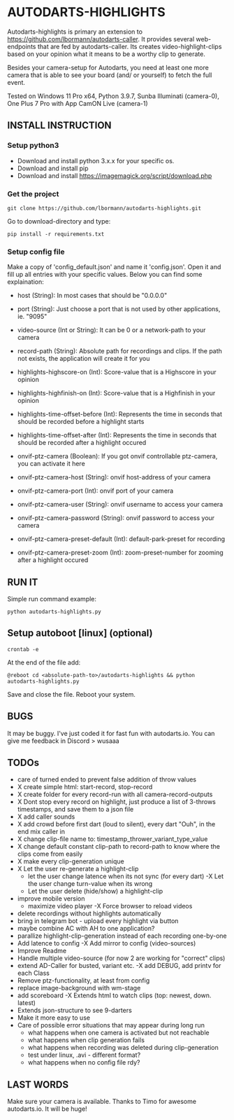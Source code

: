 # AUTODARTS-HIGHLIGHTS

Autodarts-highlights is primary an extension to https://github.com/lbormann/autodarts-caller.
It provides several web-endpoints that are fed by autodarts-caller. Its creates video-highlight-clips based on your opinion what it means to be a worthy clip to generate. 

Besides your camera-setup for Autodarts, you need at least one more camera that is able to see your board (and/ or yourself) to fetch the full event. 

Tested on Windows 11 Pro x64, Python 3.9.7, Sunba Illuminati (camera-0), One Plus 7 Pro with App CamON Live (camera-1)


## INSTALL INSTRUCTION


### Setup python3

- Download and install python 3.x.x for your specific os.
- Download and install pip
- Download and install https://imagemagick.org/script/download.php


### Get the project

    git clone https://github.com/lbormann/autodarts-highlights.git

Go to download-directory and type:

    pip install -r requirements.txt


### Setup config file

Make a copy of 'config_default.json' and name it 'config.json'. Open it and fill up all entries with your specific values. Below you can find some explaination:

- host (String): In most cases that should be "0.0.0.0"
- port (String): Just choose a port that is not used by other applications, ie. "9095"
- video-source (Int or String): It can be 0 or a network-path to your camera

- record-path (String): Absolute path for recordings and clips. If the path not exists, the application will create it for you
- highlights-highscore-on (Int): Score-value that is a Highscore in your opinion 
- highlights-highfinish-on (Int): Score-value that is a Highfinish in your opinion 
- highlights-time-offset-before (Int): Represents the time in seconds that should be recorded before a highlight starts
- highlights-time-offset-after (Int): Represents the time in seconds that should be recorded after a highlight occured
- onvif-ptz-camera (Boolean): If you got onvif controllable ptz-camera, you can activate it here
- onvif-ptz-camera-host (String): onvif host-address of your camera
- onvif-ptz-camera-port (Int): onvif port of your camera
- onvif-ptz-camera-user (String): onvif username to access your camera
- onvif-ptz-camera-password (String): onvif password to access your camera
- onvif-ptz-camera-preset-default (Int): default-park-preset for recording
- onvif-ptz-camera-preset-zoom (Int): zoom-preset-number for zooming after a highlight occured


## RUN IT

Simple run command example:

    python autodarts-highlights.py



## Setup autoboot [linux] (optional)

    crontab -e

At the end of the file add:

    @reboot cd <absolute-path-to>/autodarts-highlights && python autodarts-highlights.py 

Save and close the file. Reboot your system.


## BUGS

It may be buggy. I've just coded it for fast fun with autodarts.io. You can give me feedback in Discord > wusaaa


## TODOs

- care of turned ended to prevent false addition of throw values
- X create simple html: start-record, stop-record
- X create folder for every record-run with all camera-record-outputs
- X Dont stop every record on highlight, just produce a list of 3-throws timestamps, and save them to a json file
- X add caller sounds
- X add crowd before first dart (loud to silent), every dart "Ouh", in the end mix caller in
- X change clip-file name to: timestamp_thrower_variant_type_value
- X change default constant clip-path to record-path to know where the clips come from easily
- X make every clip-generation unique
- X Let the user re-generate a highlight-clip
    - let the user change latence when its not sync (for every dart)
    -X Let the user change turn-value when its wrong
    - Let the user delete (hide/show) a highlight-clip
- improve mobile version
    - maximize video player
-X Force browser to reload videos
- delete recordings without highlights automatically
- bring in telegram bot - upload every highlight via button
- maybe combine AC with AH to one application?
- parallize highlight-clip-generation instead of each recording one-by-one
- Add latence to config
-X Add mirror to config (video-sources)
- Improve Readme
- Handle multiple video-source (for now 2 are working for "correct" clips)
- extend AD-Caller for busted, variant etc.
-X add DEBUG, add printv for each Class
- Remove ptz-functionality, at least from config
- replace image-background with wm-stage
- add scoreboard
-X Extends html to watch clips (top: newest, down. latest)
- Extends json-structure to see 9-darters
- Make it more easy to use
- Care of possible error situations that may appear during long run 
    - what happens when one camera is activated but not reachable
    - what happens when clip generation fails
    - what happens when recording was deleted during clip-generation
    - test under linux, .avi - different format?
    - what happens when no config file rdy?

## LAST WORDS

Make sure your camera is available.
Thanks to Timo for awesome autodarts.io. It will be huge!
